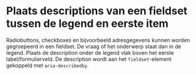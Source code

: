<!-- @license CC0-1.0 -->

# Plaats descriptions van een fieldset tussen de legend en eerste item

Radiobuttons, checkboxes en bijvoorbeeld adresgegevens kunnen worden gegroepeerd in een fieldset. De vraag of het onderwerp staat dan in de legend. Plaats de description onder de legend vlak boven het eerste label/formulierveld. De description wordt aan het `fieldset`-element gekoppeld met `aria-describedby`.
